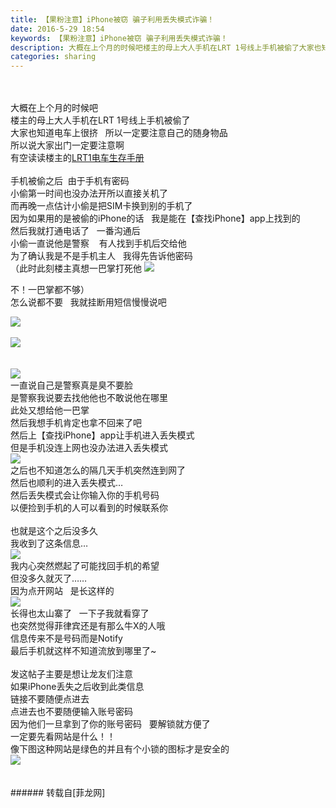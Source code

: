 ```yaml
---
title: 【果粉注意】iPhone被窃 骗子利用丢失模式诈骗！
date: 2016-5-29 18:54
keywords: 【果粉注意】iPhone被窃 骗子利用丢失模式诈骗！
description: 大概在上个月的时候吧楼主的母上大人手机在LRT 1号线上手机被偷了大家也知道电车上很挤   所以一定要注意自己的随身物品所以说大家出门一定要注意啊有空读读楼主的LRT1电车生存手册手机被偷之后  由于手机有密码小偷第一时间也没办法开所以直接关机了而再晚一点估计小偷是把SIM卡换到别的手机了因为如果用的是被偷的iPhone的话   我是能在【查找iPhone】app上找到的然后我就打通电话了   一番沟通后小偷一直说他是警察    有人找到手机后交给他为了确认我是不是手机主人   我得先告诉他密码（此时此刻楼主真想一巴掌打死他不！一巴掌都不够）怎么说都不要   我就挂断用短信慢慢说吧一直说自己是警察真是臭不要脸是警察我说要去找他他也不敢说他在哪里此处又想给他一巴掌然后我想手机肯定也拿不回来了吧然后上【查找iPhone】app让手机进入丢失模式但是手机没连上网也没办法进入丢失模式之后也不知道怎么的隔几天手机突然连到网了然后也顺利的进入丢失模式…然后丢失模式会让你输入你的手机号码以便捡到手机的人可以看到的时候联系你也就是这个之后没多久我收到了这条信息…我内心突然燃起了可能找回手机的希望但没多久就灭了……因为点开网站   是长这样的长得也太山寨了   一下子我就看穿了也突然觉得菲律宾还是有那么牛X的人哦信息传来不是号码而是Notify最后手机就这样不知道流放到哪里了~发这帖子主要是想让龙友们注意如果iPhone丢失之后收到此类信息链接不要随便点进去点进去也不要随便输入账号密码因为他们一旦拿到了你的账号密码   要解锁就方便了一定要先看网站是什么！！像下图这种网站是绿色的并且有个小锁的图标才是安全的
categories: sharing
---
```

<td class="t_f" id="postmessage_339710">

<br/>
<br/>
大概在上个月的时候吧<br/>
楼主的母上大人手机在LRT 1号线上手机被偷了<br/>
大家也知道电车上很挤   所以一定要注意自己的随身物品<br/>
所以说大家出门一定要注意啊<br/>
有空读读楼主的<a href="http://www.flw.ph/forum.php?mod=viewthread&amp;tid=77073&amp;highlight=LRT" target="_blank">LRT1电车生存手册</a><br/>
<br/>
手机被偷之后  由于手机有密码<br/>
小偷第一时间也没办法开所以直接关机了<br/>
而再晚一点估计小偷是把SIM卡换到别的手机了<br/>
因为如果用的是被偷的iPhone的话   我是能在【查找iPhone】app上找到的<br/>
然后我就打通电话了   一番沟通后<br/>
小偷一直说他是警察    有人找到手机后交给他<br/>
为了确认我是不是手机主人   我得先告诉他密码<br/>
（此时此刻楼主真想一巴掌打死他

<img aid="313910" data-cf-modified-9ac06a923869d64edb8199c2-="" file="data/attachment/forum/201605/29/183116t3xxelkeeklhxkh9.jpg.thumb.jpg" id="aimg_313910" inpost="1" onclick="" onmouseover="" src="http://www.flw.ph/data/attachment/forum/201605/29/183116t3xxelkeeklhxkh9.jpg" style="cursor:pointer" zoomfile="data/attachment/forum/201605/29/183116t3xxelkeeklhxkh9.jpg"/>


不！一巴掌都不够）<br/>
怎么说都不要   我就挂断用短信慢慢说吧<br/>

<img aid="313911" data-cf-modified-9ac06a923869d64edb8199c2-="" file="data/attachment/forum/201605/29/183345y11giozdrhdgpglz.png.thumb.jpg" id="aimg_313911" inpost="1" onclick="" onmouseover="" src="http://www.flw.ph/data/attachment/forum/201605/29/183345y11giozdrhdgpglz.png" style="cursor:pointer" zoomfile="data/attachment/forum/201605/29/183345y11giozdrhdgpglz.png"/>


<br/>
<br/>

<img aid="313912" data-cf-modified-9ac06a923869d64edb8199c2-="" file="data/attachment/forum/201605/29/183408jshwwyzwwmcc2pgg.png.thumb.jpg" id="aimg_313912" inpost="1" onclick="" onmouseover="" src="http://www.flw.ph/data/attachment/forum/201605/29/183408jshwwyzwwmcc2pgg.png" style="cursor:pointer" zoomfile="data/attachment/forum/201605/29/183408jshwwyzwwmcc2pgg.png"/>


<br/>
<br/>
<br/>

<img aid="313979" data-cf-modified-9ac06a923869d64edb8199c2-="" file="data/attachment/forum/201605/29/184447u5nt0n00tft1s5nj.png.thumb.jpg" id="aimg_313979" inpost="1" onclick="" onmouseover="" src="http://www.flw.ph/data/attachment/forum/201605/29/184447u5nt0n00tft1s5nj.png" style="cursor:pointer" zoomfile="data/attachment/forum/201605/29/184447u5nt0n00tft1s5nj.png"/>


<br/>
一直说自己是警察真是臭不要脸<br/>
是警察我说要去找他他也不敢说他在哪里<br/>
此处又想给他一巴掌<br/>
然后我想手机肯定也拿不回来了吧<br/>
然后上【查找iPhone】app让手机进入丢失模式<br/>
但是手机没连上网也没办法进入丢失模式<br/>

<img aid="313978" data-cf-modified-9ac06a923869d64edb8199c2-="" file="data/attachment/forum/201605/29/184442cao8xhvxf8as5vfo.png.thumb.jpg" id="aimg_313978" inpost="1" onclick="" onmouseover="" src="http://www.flw.ph/data/attachment/forum/201605/29/184442cao8xhvxf8as5vfo.png" style="cursor:pointer" zoomfile="data/attachment/forum/201605/29/184442cao8xhvxf8as5vfo.png"/>


<br/>
之后也不知道怎么的隔几天手机突然连到网了<br/>
然后也顺利的进入丢失模式…<br/>
然后丢失模式会让你输入你的手机号码<br/>
以便捡到手机的人可以看到的时候联系你<br/>
<br/>
也就是这个之后没多久<br/>
我收到了这条信息…<br/>

<img aid="313980" data-cf-modified-9ac06a923869d64edb8199c2-="" file="data/attachment/forum/201605/29/184757mwsu5f6uu2ls64e1.jpg.thumb.jpg" id="aimg_313980" inpost="1" onclick="" onmouseover="" src="http://www.flw.ph/data/attachment/forum/201605/29/184757mwsu5f6uu2ls64e1.jpg" style="cursor:pointer" zoomfile="data/attachment/forum/201605/29/184757mwsu5f6uu2ls64e1.jpg"/>


<br/>
我内心突然燃起了可能找回手机的希望<br/>
但没多久就灭了……<br/>
因为点开网站   是长这样的<br/>

<img aid="313916" data-cf-modified-9ac06a923869d64edb8199c2-="" file="data/attachment/forum/201605/29/183449uzqykyg60t01tvvb.jpg.thumb.jpg" id="aimg_313916" inpost="1" onclick="" onmouseover="" src="http://www.flw.ph/data/attachment/forum/201605/29/183449uzqykyg60t01tvvb.jpg" style="cursor:pointer" zoomfile="data/attachment/forum/201605/29/183449uzqykyg60t01tvvb.jpg"/>


<br/>
长得也太山寨了   一下子我就看穿了<br/>
也突然觉得菲律宾还是有那么牛X的人哦<br/>
信息传来不是号码而是Notify<br/>
最后手机就这样不知道流放到哪里了~<br/>
<br/>
发这帖子主要是想让龙友们注意<br/>
如果iPhone丢失之后收到此类信息<br/>
链接不要随便点进去<br/>
点进去也不要随便输入账号密码<br/>
因为他们一旦拿到了你的账号密码   要解锁就方便了<br/>
一定要先看网站是什么！！<br/>
像下图这种网站是绿色的并且有个小锁的图标才是安全的<br/>

<img aid="313983" data-cf-modified-9ac06a923869d64edb8199c2-="" file="data/attachment/forum/201605/29/185313f9sl4x44qpts4zbt.png.thumb.jpg" id="aimg_313983" inpost="1" onclick="" onmouseover="" src="http://www.flw.ph/data/attachment/forum/201605/29/185313f9sl4x44qpts4zbt.png" style="cursor:pointer" zoomfile="data/attachment/forum/201605/29/185313f9sl4x44qpts4zbt.png"/>


<br/>
<br/>
<br/>
</td>
###### 转载自[菲龙网]